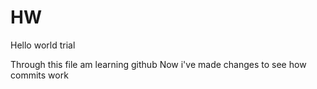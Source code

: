 # HW
Hello world trial

Through this file am learning github
Now i've made changes to see how commits work
